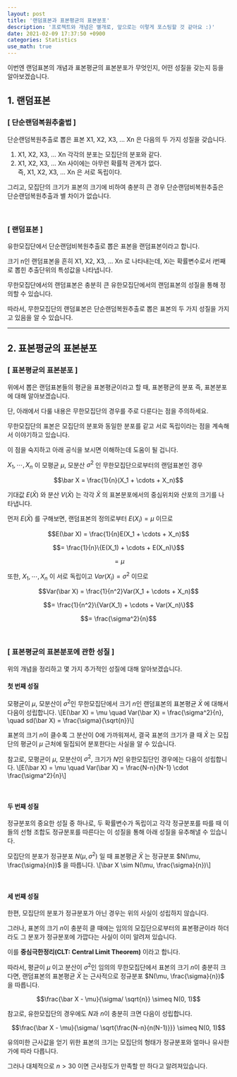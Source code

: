 ```yaml
---
layout: post
title: '랜덤표본과 표본평균의 표본분포'
description: '프로젝트와 개념은 별개로, 앞으로는 이렇게 포스팅할 것 같아요 :)'
date: 2021-02-09 17:37:50 +0900
categories: Statistics
use_math: true
---
```

이번엔 랜덤표본의 개념과 표본평균의 표본분포가 무엇인지, 어떤 성질을 갖는지 등을 알아보겠습니다.

## 1. 랜덤표본

### [ 단순랜덤복원추출법 ]

단순랜덤복원추출로 뽑은 표본 X1, X2, X3, ... Xn 은 다음의 두 가지 성질을 갖습니다.

1. X1, X2, X3, ... Xn 각각의 분포는 모집단의 분포와 같다.
2. X1, X2, X3, ... Xn 사이에는 아무런 확률적 관계가 없다.<br>즉, X1, X2, X3, ... Xn 은 서로 독립이다.

그리고, 모집단의 크기가 표본의 크기에 비하여 충분히 큰 경우 단순랜덤비복원추출은 단순랜덤복원추출과 별 차이가 없습니다.

<br>

### [ 랜덤표본 ]

유한모집단에서 단순랜덤비복원추출로 뽑은 표본을 랜덤표본이라고 합니다.

크기 n인 랜덤표본을 흔히 X1, X2, X3, ... Xn 로 나타내는데, Xi는 확률변수로서 i번째로 뽑힌 추출단위의 특성값을 나타냅니다.

무한모집단에서의 랜덤표본은 충분히 큰 유한모집단에서의 랜덤표본의 성질을 통해 정의할 수 있습니다.

따라서, 무한모집단의 랜덤표본은 단순랜덤복원추출로 뽑은 표본의 두 가지 성질을 가지고 있음을 알 수 있습니다.

---

## 2. 표본평균의 표본분포

### [ 표본평균의 표본분포 ]

위에서 뽑은 랜덤표본들의 평균을 표본평균이라고 할 때, 표본평균의 분포 즉, 표본분포에 대해 알아보겠습니다.

단, 아래에서 다룰 내용은 무한모집단의 경우를 주로 다룬다는 점을 주의하세요.

무한모집단의 표본은 모집단의 분포와 동일한 분포를 같고 서로 독립이라는 점을 계속해서 이야기하고 있습니다.

이 점을 숙지하고 아래 공식을 보시면 이해하는데 도움이 될 겁니다.

$X_1, \cdots , X_n$ 이 모평균 $\mu$, 모분산 $\sigma^2$ 인 무한모집단으로부터의 랜덤표본인 경우

$$\bar X = \frac{1}{n}(X_1 + \cdots + X_n)$$

기대값 $E(\bar X)$ 와 분산 $V(\bar X)$ 는 각각 $\bar X$ 의 표본분포에서의 중심위치와 산포의 크기를 나타냅니다.

먼저 $E(\bar X)$ 를 구해보면, 랜덤표본의 정의로부터 $E(X_i) = \mu$ 이므로

$$E(\bar X) = \frac{1}{n}E(X_1 + \cdots + X_n)$$

$$= \frac{1}{n}\{E(X_1) + \cdots + E(X_n)\}$$

$$= \mu$$

또한, $X_1, \cdots, X_n$ 이 서로 독립이고 $Var(X_i) = \sigma^2$ 이므로

$$Var(\bar X) = \frac{1}{n^2}Var(X_1 + \cdots + X_n)$$

$$= \frac{1}{n^2}\{Var(X_1) + \cdots + Var(X_n)\}$$

$$= \frac{\sigma^2}{n}$$

<br>

### [ 표본평균의 표본분포에 관한 성질 ]

위의 개념을 정리하고 몇 가지 추가적인 성질에 대해 알아보겠습니다.

#### **첫 번째 성질**

모평균이 $\mu$, 모분산이 $\sigma^2$인 무한모집단에서 크기 $n$인 랜덤표본의 표본평균 $\bar X$ 에 대해서 다음이 성립합니다.
\\[E(\bar X) = \mu \quad Var(\bar X) = \frac{\sigma^2}{n}, \quad sd(\bar X) = \frac{\sigma}{\sqrt{n}}\\]

표본의 크기 $n$이 클수록 그 분산이 0에 가까워져서, 결국 표본의 크기가 클 때 $\bar X$ 는 모집단의 평균이 $\mu$ 근처에 밀집되어 분포한다는 사실을 알 수 있습니다.

참고로, 모평균이 $\mu$, 모분산이 $\sigma^2$, 크기가 $N$인 유한모집단인 경우에는 다음이 성립합니다.
\\[E(\bar X) = \mu \quad Var(\bar X) = \frac{N-n}{N-1} \cdot \frac{\sigma^2}{n}\\]

<br>

#### **두 번째 성질**

정규분포의 중요한 성질 중 하나로, 두 확률변수가 독립이고 각각 정규분포를 따를 때 이들의 선형 조합도 정규분포를 따른다는 이 성질을 통해 아래 성질을 유추해낼 수 있습니다.

모집단의 분포가 정규분포 $N(\mu, \sigma^2)$ 일 때 표본평균 $\bar X$ 는 정규분포 $N(\mu, \frac{\sigma}{n})$ 을 따릅니다.
\\[\bar X \sim N(\mu, \frac{\sigma}{n})\\]

<br>

#### **세 번째 성질**

한편, 모집단의 분포가 정규분포가 아닌 경우는 위의 사실이 성립하지 않습니다.

그러나, 표본의 크기 $n$이 충분히 클 때에는 임의의 모집단으로부터의 표본평균이라 하더라도 그 분포가 정규분포에 가깝다는 사실이 이미 알려져 있습니다.

이를 **중심극한정리(CLT: Central Limit Theorem)** 이라고 합니다.

따라서, 평균이 $\mu$ 이고 분산이 $\sigma^2$인 임의의 무한모집단에서 표본의 크기 $n$이 충분히 크다면, 랜덤표본의 표본평균 $\bar X$ 는 근사적으로 정규분포 $N(\mu, \frac{\sigma}{n})$ 을 따릅니다.

$$\frac{\bar X - \mu}{\sigma/ \sqrt{n}} \simeq N(0, 1)$$

참고로, 유한모집단의 경우에도 $N$과 $n$이 충분히 크면 다음이 성립합니다.

$$\frac{\bar X - \mu}{\sigma/ \sqrt{\frac{N-n}{n(N-1)}}} \simeq N(0, 1)$$

유의미한 근사값을 얻기 위한 표본의 크기는 모집단의 형태가 정규분포와 얼마나 유사한가에 따라 다릅니다.

그러나 대체적으로 $n>30$ 이면 근사정도가 만족할 만 하다고 알려져있습니다.
